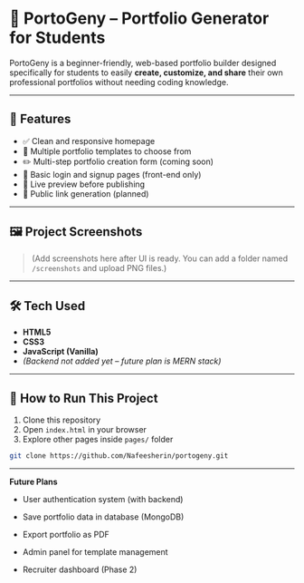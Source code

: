 
# 🌟 PortoGeny – Portfolio Generator for Students

PortoGeny is a beginner-friendly, web-based portfolio builder designed specifically for students to easily **create, customize, and share** their own professional portfolios without needing coding knowledge.

---

## 🚀 Features

- ✅ Clean and responsive homepage
- 🎨 Multiple portfolio templates to choose from
- ✏️ Multi-step portfolio creation form (coming soon)
- 🔐 Basic login and signup pages (front-end only)
- 👀 Live preview before publishing
- 📎 Public link generation (planned)

---

## 🖼️ Project Screenshots

> (Add screenshots here after UI is ready. You can add a folder named `/screenshots` and upload PNG files.)


---

## 🛠️ Tech Used

- **HTML5**
- **CSS3**
- **JavaScript (Vanilla)**
- *(Backend not added yet – future plan is MERN stack)*

---

## 📌 How to Run This Project

1. Clone this repository
2. Open `index.html` in your browser
3. Explore other pages inside `pages/` folder

```bash
git clone https://github.com/Nafeesherin/portogeny.git
```

---

**Future Plans**

- User authentication system (with backend)

- Save portfolio data in database (MongoDB)

- Export portfolio as PDF

- Admin panel for template management

- Recruiter dashboard (Phase 2)

